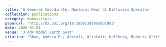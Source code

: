 ```yaml
---
title: 'A General‐Coordinate, Nonlocal Neutral Diffusion Operator'
collection: publications
category: manuscripts
paperurl: 'http://dx.doi.org/10.1029/2019ms001992' 
date: 2020-01-01
venue: 'J Adv Model Earth Syst'
citation: 'Shao, Andrew E.; Adcroft, Alistair; Hallberg, Robert; Griffies, Stephen M.. "A General‐Coordinate, Nonlocal Neutral Diffusion Operator". J Adv Model Earth Syst, 2020.'
---
```


